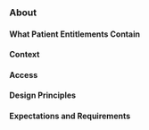 

### About


#### What Patient Entitlements Contain


#### Context


#### Access


#### Design Principles


#### Expectations and Requirements

